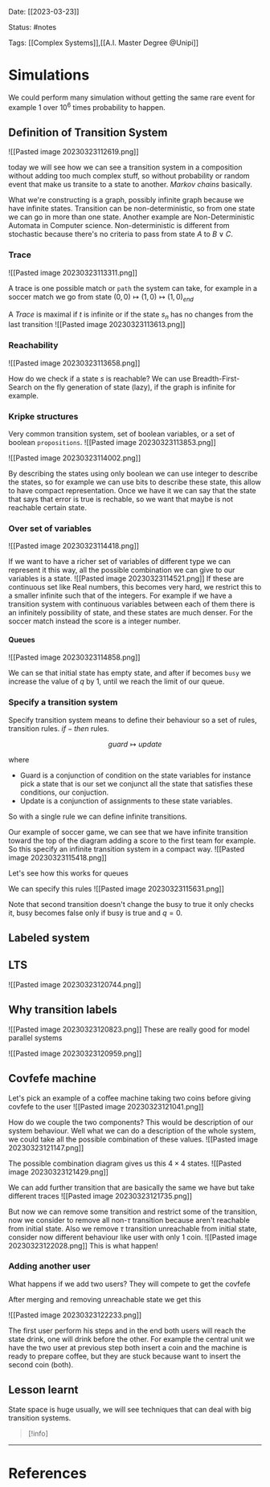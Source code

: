 Date: [[2023-03-23]]

Status: #notes

Tags: [[Complex Systems]],[[A.I. Master Degree @Unipi]]

# Simulations

We could perform many simulation without getting the same rare event for example 1 over $10^6$ times probability to happen.

## Definition of Transition System

![[Pasted image 20230323112619.png]]

today we will see how we can see a transition system in a composition without adding too much complex stuff, so without probability or random event that make us transite to a state to another. *Markov chains* basically.

What we're constructing is a graph, possibly infinite graph because we have infinite states. Transition can be non-deterministic, so from one state we can go in more than one state. Another example are Non-Deterministic Automata in Computer science. Non-deterministic is different from stochastic because there's no criteria to pass from state $A$ to $B \lor C$.

### Trace

![[Pasted image 20230323113311.png]]

A trace is one possible match or `path` the system can take, for example in a soccer match we go from state $(0,0)\mapsto(1,0)\mapsto(1,0)_{end}$

A *Trace* is maximal if $t$ is infinite or if the state $s_n$ has no changes from the last transition
![[Pasted image 20230323113613.png]]

### Reachability

![[Pasted image 20230323113658.png]]

How do we check if a state $s$ is reachable? We can use Breadth-First-Search on the fly generation of state (lazy), if the graph is infinite for example.

### Kripke structures

Very common transition system, set of boolean variables, or a set of boolean `propositions`.
![[Pasted image 20230323113853.png]]

![[Pasted image 20230323114002.png]]

By describing the states using only boolean we can use integer to describe the states, so for example we can use bits to describe these state, this allow to have compact representation. Once we have it we can say that the state that says that error is true is rechable, so we want that maybe is not reachable certain state.

### Over set of variables

![[Pasted image 20230323114418.png]]

If we want to have a richer set of variables of different type we can represent it this way, all the possible combination we can give to our variables is a state.
![[Pasted image 20230323114521.png]]
If these are continuous set like Real numbers, this becomes very hard, we restrict this to a smaller infinite such that of the integers.
For example if we have a transition system with continuous variables between each of them there is an infinitely possibility of state, and these states are much denser. For the soccer match instead the score is a integer number.

#### Queues

![[Pasted image 20230323114858.png]]

We can se that initial state has empty state, and after if becomes `busy` we increase the value of $q$ by $1$, until we reach the limit of our queue.

### Specify a transition system

Specify transition system means to define their behaviour so a set of rules, transition rules. $if-then$ rules.

$$guard \mapsto update$$

where 

- Guard is a conjunction of condition on the state variables for instance pick a state that is our set we conjunct all the state that satisfies these conditions, our conjuction.
- Update is a conjunction of assignments to these state variables.

So with a single rule we can define infinite transitions.

Our example of soccer game, we can see that we have infinite transition toward the top of the diagram adding a score to the first team for example. So this specify an infinite transition system in a compact way. 
![[Pasted image 20230323115418.png]]


Let's see how this works for queues

We can specify this rules
![[Pasted image 20230323115631.png]]

Note that second transition doesn't change the busy to true it only checks it, busy becomes false only if busy is true and $q=0$.


## Labeled system




## LTS


![[Pasted image 20230323120744.png]]

## Why transition labels
![[Pasted image 20230323120823.png]]
These are really good for model parallel systems

![[Pasted image 20230323120959.png]]

## Covfefe machine 

Let's pick an example of a coffee machine taking two coins before giving covfefe to the user
![[Pasted image 20230323121041.png]]

How do we couple the two components? This would be description of our system behaviour. Well what we can do a description of the whole system, we could take all the possible combination of these values.
![[Pasted image 20230323121147.png]]


The possible combination diagram gives us this $4\times4$ states.
![[Pasted image 20230323121429.png]]

We can add further transition that are basically the same we have but take different traces
![[Pasted image 20230323121735.png]]

But now we can remove some transition and restrict some of the transition, now we consider to remove all non-$\tau$ transition because aren't reachable from initial state. Also we remove $\tau$ transition unreachable from initial state, consider now different behaviour like user with only 1 coin.
![[Pasted image 20230323122028.png]]
This is what happen!

### Adding another user

What happens if we add two users? They will compete to get the covfefe

After merging and removing unreachable state we get this

![[Pasted image 20230323122233.png]]

The first user perform his steps and in the end both users will reach the state drink, one will drink before the other. For example the central unit we have the two user at previous step both insert a coin and the machine is ready to prepare coffee, but they are stuck because want to insert the second coin (both).


## Lesson learnt

State space is huge usually, we will see techniques that can deal with big transition systems.

>[!info]
> 






---
# References

